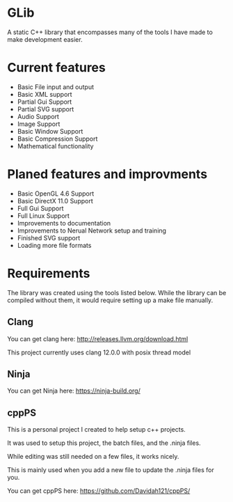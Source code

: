 # GLib
 A static C++ library that encompasses many of the tools I have made to make development easier.

<h1>Current features</h1>
<ul>
    <li>Basic File input and output</li>
    <li>Basic XML support</li>
    <li>Partial Gui Support</li>
    <li>Partial SVG support</li>
    <li>Audio Support</li>
    <li>Image Support</li>
    <li>Basic Window Support</li>
    <li>Basic Compression Support</li>
    <li>Mathematical functionality</li>
</ul>

<h1>Planed features and improvments</h1>
<ul>
    <li>Basic OpenGL 4.6 Support</li>
    <li>Basic DirectX 11.0 Support</li>
    <li>Full Gui Support</li>
    <li>Full Linux Support</li>
    <li>Improvements to documentation</li>
    <li>Improvements to Nerual Network setup and training</li>
    <li>Finished SVG support</li>
    <li>Loading more file formats</li>
</ul>

<h1>Requirements</h1>
<p>The library was created using the tools listed below. While the library can be compiled without them, it would require setting up a make file manually.</p>

<h2>Clang</h2>
<p>You can get clang here: <a href="http://releases.llvm.org/download.html">http://releases.llvm.org/download.html</a></p>
<p>This project currently uses clang 12.0.0 with posix thread model</p>

<h2>Ninja</h2>
<p>You can get Ninja here: <a href="https://ninja-build.org/">https://ninja-build.org/</a></p>

<h2>cppPS</h2>
<p>This is a personal project I created to help setup c++ projects.</p>
<p>It was used to setup this project, the batch files, and the .ninja files.</p>
<p>While editing was still needed on a few files, it works nicely.</p>
<p>This is mainly used when you add a new file to update the .ninja files for you.</p>
<p>You can get cppPS here: <a href="https://github.com/Davidah121/cppPS/">https://github.com/Davidah121/cppPS/</a></p>

